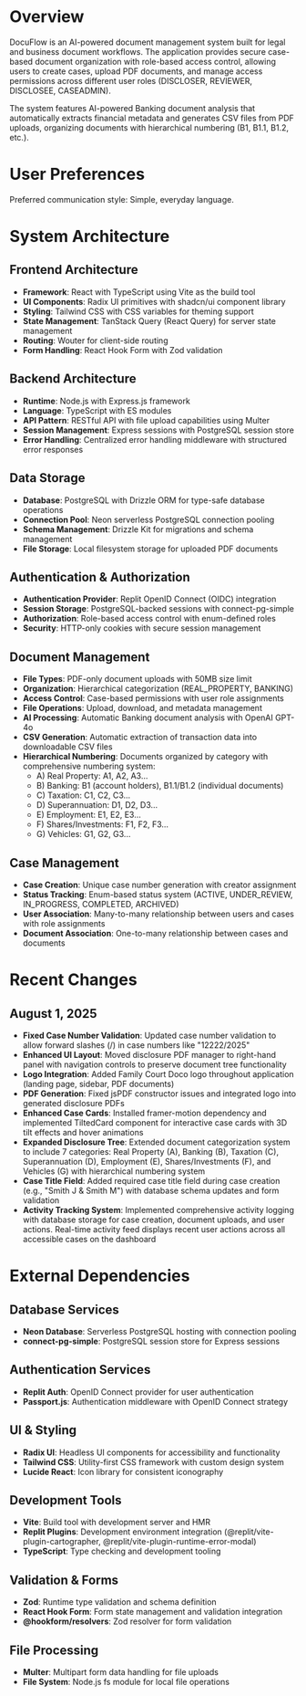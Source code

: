 # Overview

DocuFlow is an AI-powered document management system built for legal and business document workflows. The application provides secure case-based document organization with role-based access control, allowing users to create cases, upload PDF documents, and manage access permissions across different user roles (DISCLOSER, REVIEWER, DISCLOSEE, CASEADMIN). 

The system features AI-powered Banking document analysis that automatically extracts financial metadata and generates CSV files from PDF uploads, organizing documents with hierarchical numbering (B1, B1.1, B1.2, etc.).

# User Preferences

Preferred communication style: Simple, everyday language.

# System Architecture

## Frontend Architecture
- **Framework**: React with TypeScript using Vite as the build tool
- **UI Components**: Radix UI primitives with shadcn/ui component library
- **Styling**: Tailwind CSS with CSS variables for theming support
- **State Management**: TanStack Query (React Query) for server state management
- **Routing**: Wouter for client-side routing
- **Form Handling**: React Hook Form with Zod validation

## Backend Architecture
- **Runtime**: Node.js with Express.js framework
- **Language**: TypeScript with ES modules
- **API Pattern**: RESTful API with file upload capabilities using Multer
- **Session Management**: Express sessions with PostgreSQL session store
- **Error Handling**: Centralized error handling middleware with structured error responses

## Data Storage
- **Database**: PostgreSQL with Drizzle ORM for type-safe database operations
- **Connection Pool**: Neon serverless PostgreSQL connection pooling
- **Schema Management**: Drizzle Kit for migrations and schema management
- **File Storage**: Local filesystem storage for uploaded PDF documents

## Authentication & Authorization
- **Authentication Provider**: Replit OpenID Connect (OIDC) integration
- **Session Storage**: PostgreSQL-backed sessions with connect-pg-simple
- **Authorization**: Role-based access control with enum-defined roles
- **Security**: HTTP-only cookies with secure session management

## Document Management
- **File Types**: PDF-only document uploads with 50MB size limit
- **Organization**: Hierarchical categorization (REAL_PROPERTY, BANKING)
- **Access Control**: Case-based permissions with user role assignments
- **File Operations**: Upload, download, and metadata management
- **AI Processing**: Automatic Banking document analysis with OpenAI GPT-4o
- **CSV Generation**: Automatic extraction of transaction data into downloadable CSV files
- **Hierarchical Numbering**: Documents organized by category with comprehensive numbering system:
  - A) Real Property: A1, A2, A3...
  - B) Banking: B1 (account holders), B1.1/B1.2 (individual documents)
  - C) Taxation: C1, C2, C3...
  - D) Superannuation: D1, D2, D3...
  - E) Employment: E1, E2, E3...
  - F) Shares/Investments: F1, F2, F3...
  - G) Vehicles: G1, G2, G3...

## Case Management
- **Case Creation**: Unique case number generation with creator assignment
- **Status Tracking**: Enum-based status system (ACTIVE, UNDER_REVIEW, IN_PROGRESS, COMPLETED, ARCHIVED)
- **User Association**: Many-to-many relationship between users and cases with role assignments
- **Document Association**: One-to-many relationship between cases and documents

# Recent Changes

## August 1, 2025
- **Fixed Case Number Validation**: Updated case number validation to allow forward slashes (/) in case numbers like "12222/2025"
- **Enhanced UI Layout**: Moved disclosure PDF manager to right-hand panel with navigation controls to preserve document tree functionality
- **Logo Integration**: Added Family Court Doco logo throughout application (landing page, sidebar, PDF documents)
- **PDF Generation**: Fixed jsPDF constructor issues and integrated logo into generated disclosure PDFs
- **Enhanced Case Cards**: Installed framer-motion dependency and implemented TiltedCard component for interactive case cards with 3D tilt effects and hover animations
- **Expanded Disclosure Tree**: Extended document categorization system to include 7 categories: Real Property (A), Banking (B), Taxation (C), Superannuation (D), Employment (E), Shares/Investments (F), and Vehicles (G) with hierarchical numbering system
- **Case Title Field**: Added required case title field during case creation (e.g., "Smith J & Smith M") with database schema updates and form validation
- **Activity Tracking System**: Implemented comprehensive activity logging with database storage for case creation, document uploads, and user actions. Real-time activity feed displays recent user actions across all accessible cases on the dashboard

# External Dependencies

## Database Services
- **Neon Database**: Serverless PostgreSQL hosting with connection pooling
- **connect-pg-simple**: PostgreSQL session store for Express sessions

## Authentication Services
- **Replit Auth**: OpenID Connect provider for user authentication
- **Passport.js**: Authentication middleware with OpenID Connect strategy

## UI & Styling
- **Radix UI**: Headless UI components for accessibility and functionality
- **Tailwind CSS**: Utility-first CSS framework with custom design system
- **Lucide React**: Icon library for consistent iconography

## Development Tools
- **Vite**: Build tool with development server and HMR
- **Replit Plugins**: Development environment integration (@replit/vite-plugin-cartographer, @replit/vite-plugin-runtime-error-modal)
- **TypeScript**: Type checking and development tooling

## Validation & Forms
- **Zod**: Runtime type validation and schema definition
- **React Hook Form**: Form state management and validation integration
- **@hookform/resolvers**: Zod resolver for form validation

## File Processing
- **Multer**: Multipart form data handling for file uploads
- **File System**: Node.js fs module for local file operations